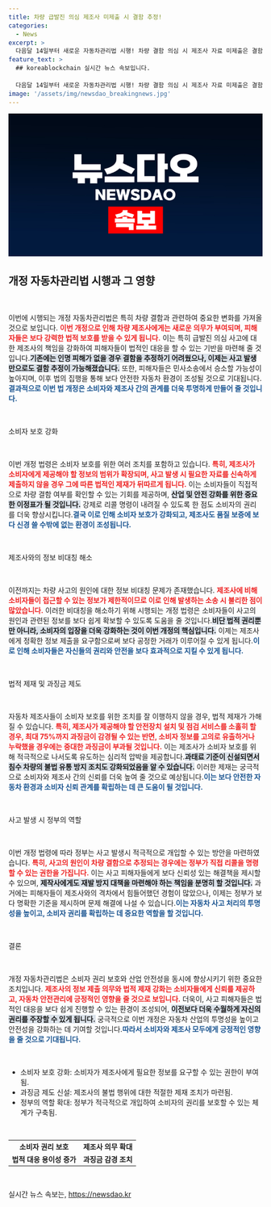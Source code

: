 ```yaml
---
title: 차량 급발진 의심 제조사 미제출 시 결함 추정!
categories:
  - News
excerpt: >
  다음달 14일부터 새로운 자동차관리법 시행! 차량 결함 의심 시 제조사 자료 미제출은 결함으로 추정. 피해자는 민사소송에서 승소 가능성↑, 급발진 사고 피해자들의 권리가 강화된다! 클릭해서 자세히 알아보세요!
feature_text: >
  ## koreablockchain 실시간 뉴스 속보입니다.

  다음달 14일부터 새로운 자동차관리법 시행! 차량 결함 의심 시 제조사 자료 미제출은 결함으로 추정. 피해자는 민사소송에서 승소 가능성↑, 급발진 사고 피해자들의 권리가 강화된다! 클릭해서 자세히 알아보세요!
image: '/assets/img/newsdao_breakingnews.jpg'
---
```


<p><img src="/assets/img/newsdao_breakingnews.jpg" alt="koreablockchain 속보" /></p>

<h2 data-ke-size="size26">개정 자동차관리법 시행과 그 영향</h2>

<p data-ke-size="size16">&nbsp;</p>

<p>이번에 시행되는 개정 자동차관리법은 특히 차량 결함과 관련하여 중요한 변화를 가져올 것으로 보입니다. <b><span style="color: #ee2323;">이번 개정으로 인해 차량 제조사에게는 새로운 의무가 부여되며, 피해자들은 보다 강력한 법적 보호를 받을 수 있게 됩니다.</span></b> 이는 특히 급발진 의심 사고에 대한 제조사의 책임을 강화하여 피해자들이 법적인 대응을 할 수 있는 기반을 마련해 줄 것입니다.<b><span style="background-color: #21538527;">기존에는 인명 피해가 없을 경우 결함을 추정하기 어려웠으나, 이제는 사고 발생만으로도 결함 추정이 가능해졌습니다.</span></b> 또한, 피해자들은 민사소송에서 승소할 가능성이 높아지며, 이후 법의 집행을 통해 보다 안전한 자동차 환경이 조성될 것으로 기대됩니다.<b><span style="color: #1a5490;">결과적으로 이번 법 개정은 소비자와 제조사 간의 관계를 더욱 투명하게 만들어 줄 것입니다.</span></b></p>

<p data-ke-size="size16">&nbsp;</p>

<p>소비자 보호 강화</p>

<p data-ke-size="size16">&nbsp;</p>

<p>이번 개정 법령은 소비자 보호를 위한 여러 조치를 포함하고 있습니다. <b><span style="color: #ee2323;">특히, 제조사가 소비자에게 제공해야 할 정보의 범위가 확장되며, 사고 발생 시 필요한 자료를 신속하게 제출하지 않을 경우 그에 따른 법적인 제재가 뒤따르게 됩니다.</span></b> 이는 소비자들이 직접적으로 차량 결함 여부를 확인할 수 있는 기회를 제공하며, <b><span style="background-color: #21538527;">산업 및 안전 강화를 위한 중요한 이정표가 될 것입니다.</span></b> 강제로 리콜 명령이 내려질 수 있도록 한 점도 소비자의 권리를 더욱 향상시킵니다.<b><span style="color: #1a5490;">결국 이로 인해 소비자 보호가 강화되고, 제조사도 품질 보증에 보다 신경 쓸 수밖에 없는 환경이 조성됩니다.</span></b></p>

<p data-ke-size="size16">&nbsp;</p>

<p>제조사와의 정보 비대칭 해소</p>

<p data-ke-size="size16">&nbsp;</p>

<p>이전까지는 차량 사고의 원인에 대한 정보 비대칭 문제가 존재했습니다. <b><span style="color: #ee2323;">제조사에 비해 소비자들이 접근할 수 있는 정보가 제한적이므로 이로 인해 발생하는 소송 시 불리한 점이 많았습니다.</span></b> 이러한 비대칭을 해소하기 위해 시행되는 개정 법령은 소비자들이 사고의 원인과 관련된 정보를 보다 쉽게 확보할 수 있도록 도움을 줄 것입니다.<b><span style="background-color: #21538527;">비단 법적 권리뿐만 아니라, 소비자의 입장을 더욱 강화하는 것이 이번 개정의 핵심입니다.</span></b> 이제는 제조사에게 정확한 정보 제출을 요구함으로써 보다 공정한 거래가 이루어질 수 있게 됩니다.<b><span style="color: #1a5490;">이로 인해 소비자들은 자신들의 권리와 안전을 보다 효과적으로 지킬 수 있게 됩니다.</span></b></p>

<p data-ke-size="size16">&nbsp;</p>

<p>법적 제재 및 과징금 제도 </p>

<p data-ke-size="size16">&nbsp;</p>

<p>자동차 제조사들이 소비자 보호를 위한 조치를 잘 이행하지 않을 경우, 법적 제재가 가해질 수 있습니다. <b><span style="color: #ee2323;">특히, 제조사가 제공해야 할 안전장치 설치 및 점검 서비스를 소홀히 할 경우, 최대 75%까지 과징금이 감경될 수 있는 반면, 소비자 정보를 고의로 유출하거나 누락했을 경우에는 중대한 과징금이 부과될 것입니다.</span></b> 이는 제조사가 소비자 보호를 위해 적극적으로 나서도록 유도하는 심리적 압박을 제공합니다.<b><span style="background-color: #21538527;">과태료 기준이 신설되면서 침수 차량의 불법 유통 방지 조치도 강화되었음을 알 수 있습니다.</span></b> 이러한 제재는 궁극적으로 소비자와 제조사 간의 신뢰를 더욱 높여 줄 것으로 예상됩니다.<b><span style="color: #1a5490;">이는 보다 안전한 자동차 환경과 소비자 신뢰 관계를 확립하는 데 큰 도움이 될 것입니다.</span></b></p>

<p data-ke-size="size16">&nbsp;</p>

<p>사고 발생 시 정부의 역할</p>

<p data-ke-size="size16">&nbsp;</p>

<p>이번 개정 법령에 따라 정부는 사고 발생시 적극적으로 개입할 수 있는 방안을 마련하였습니다. <b><span style="color: #ee2323;">특히, 사고의 원인이 차량 결함으로 추정되는 경우에는 정부가 직접 리콜을 명령할 수 있는 권한을 가집니다.</span></b> 이는 사고 피해자들에게 보다 신뢰성 있는 해결책을 제시할 수 있으며, <b><span style="background-color: #21538527;">제작사에게도 재발 방지 대책을 마련해야 하는 책임을 분명히 할 것입니다.</span></b> 과거에는 피해자들이 제조사와의 격차에서 힘들어했던 경험이 많았으나, 이제는 정부가 보다 명확한 기준을 제시하며 문제 해결에 나설 수 있습니다.<b><span style="color: #1a5490;">이는 자동차 사고 처리의 투명성을 높이고, 소비자 권리를 확립하는 데 중요한 역할을 할 것입니다.</span></b></p>

<p data-ke-size="size16">&nbsp;</p>

<p>결론</p>

<p data-ke-size="size16">&nbsp;</p>

<p>개정 자동차관리법은 소비자 권리 보호와 산업 안전성을 동시에 향상시키기 위한 중요한 조치입니다. <b><span style="color: #ee2323;">제조사의 정보 제출 의무와 법적 제재 강화는 소비자들에게 신뢰를 제공하고, 자동차 안전관리에 긍정적인 영향을 줄 것으로 보입니다.</span></b> 더욱이, 사고 피해자들은 법적인 대응을 보다 쉽게 진행할 수 있는 환경이 조성되어, <b><span style="background-color: #21538527;">이전보다 더욱 수월하게 자신의 권리를 주장할 수 있게 됩니다.</span></b> 궁극적으로 이번 개정은 자동차 산업의 투명성을 높이고 안전성을 강화하는 데 기여할 것입니다.<b><span style="color: #1a5490;">따라서 소비자와 제조사 모두에게 긍정적인 영향을 줄 것으로 기대됩니다.</span></b> </p>

<p data-ke-size="size16">&nbsp;</p>

<ul>
    <li>소비자 보호 강화: 소비자가 제조사에게 필요한 정보를 요구할 수 있는 권한이 부여됨.</li>
    <li>과징금 제도 신설: 제조사의 불법 행위에 대한 적절한 제재 조치가 마련됨.</li>
    <li>정부의 역할 확대: 정부가 적극적으로 개입하여 소비자의 권리를 보호할 수 있는 체계가 구축됨.</li>
</ul>

<p data-ke-size="size16">&nbsp;</p>

<table style="width: 100%;">
    <tr>
        <td style="text-align: center; height: 17px;"><b>소비자 권리 보호</b></td>
        <td style="text-align: center; height: 17px;"><b>제조사 의무 확대</b></td>
    </tr>
    <tr>
        <td style="text-align: center; height: 17px;"><b>법적 대응 용이성 증가</b></td>
        <td style="text-align: center; height: 17px;"><b>과징금 감경 조치</b></td>
    </tr>
</table>

<p data-ke-size="size16">&nbsp;</p>
실시간 뉴스 속보는, <a href="https://newsdao.kr" rel="dofollow">https://newsdao.kr</a>


